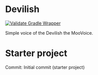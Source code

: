 # Devilish
[![Validate Gradle Wrapper](https://github.com/MooGPT/devilish/actions/workflows/gradle-wrapper-validation.yml/badge.svg)](https://github.com/MooGPT/devilish/actions/workflows/gradle-wrapper-validation.yml)

Simple voice of the Devilish the MooVoice.
# Starter project
Commit: Initial commit (starter project)
